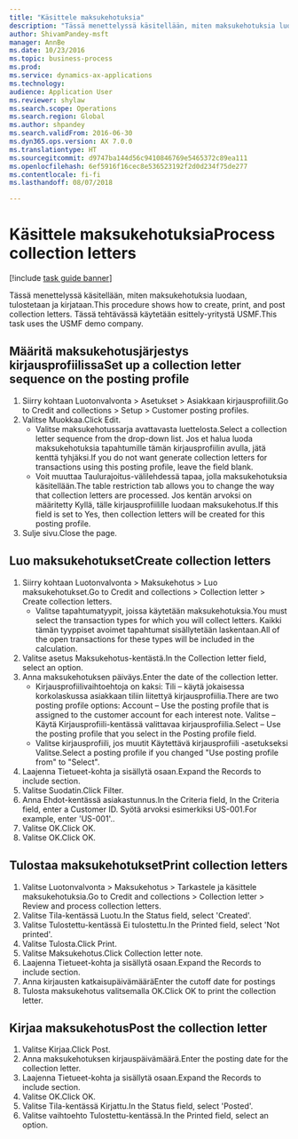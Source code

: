 ```yaml
--- 
title: "Käsittele maksukehotuksia"
description: "Tässä menettelyssä käsitellään, miten maksukehotuksia luodaan, tulostetaan ja kirjataan."
author: ShivamPandey-msft
manager: AnnBe
ms.date: 10/23/2016
ms.topic: business-process
ms.prod: 
ms.service: dynamics-ax-applications
ms.technology: 
audience: Application User
ms.reviewer: shylaw
ms.search.scope: Operations
ms.search.region: Global
ms.author: shpandey
ms.search.validFrom: 2016-06-30
ms.dyn365.ops.version: AX 7.0.0
ms.translationtype: HT
ms.sourcegitcommit: d9747ba144d56c9410846769e5465372c89ea111
ms.openlocfilehash: 6ef5916f16cec8e536523192f2d0d234f75de277
ms.contentlocale: fi-fi
ms.lasthandoff: 08/07/2018

---
```

# <a name="process-collection-letters"></a><span data-ttu-id="d2912-103">Käsittele maksukehotuksia</span><span class="sxs-lookup"><span data-stu-id="d2912-103">Process collection letters</span></span>

[!include [task guide banner](../../includes/task-guide-banner.md)]

<span data-ttu-id="d2912-104">Tässä menettelyssä käsitellään, miten maksukehotuksia luodaan, tulostetaan ja kirjataan.</span><span class="sxs-lookup"><span data-stu-id="d2912-104">This procedure shows how to create, print, and post collection letters.</span></span> <span data-ttu-id="d2912-105">Tässä tehtävässä käytetään esittely-yritystä USMF.</span><span class="sxs-lookup"><span data-stu-id="d2912-105">This task uses the USMF demo company.</span></span>


## <a name="set-up-a-collection-letter-sequence-on-the-posting-profile"></a><span data-ttu-id="d2912-106">Määritä maksukehotusjärjestys kirjausprofiilissa</span><span class="sxs-lookup"><span data-stu-id="d2912-106">Set up a collection letter sequence on the posting profile</span></span>
1. <span data-ttu-id="d2912-107">Siirry kohtaan Luotonvalvonta > Asetukset > Asiakkaan kirjausprofiilit.</span><span class="sxs-lookup"><span data-stu-id="d2912-107">Go to Credit and collections > Setup > Customer posting profiles.</span></span>
2. <span data-ttu-id="d2912-108">Valitse Muokkaa.</span><span class="sxs-lookup"><span data-stu-id="d2912-108">Click Edit.</span></span>
    * <span data-ttu-id="d2912-109">Valitse maksukehotussarja avattavasta luettelosta.</span><span class="sxs-lookup"><span data-stu-id="d2912-109">Select a collection letter sequence from the drop-down list.</span></span> <span data-ttu-id="d2912-110">Jos et halua luoda maksukehotuksia tapahtumille tämän kirjausprofiilin avulla, jätä kenttä tyhjäksi.</span><span class="sxs-lookup"><span data-stu-id="d2912-110">If you do not want generate collection letters for transactions using this posting profile, leave the field blank.</span></span>  
    * <span data-ttu-id="d2912-111">Voit muuttaa Taulurajoitus-välilehdessä tapaa, jolla maksukehotuksia käsitellään.</span><span class="sxs-lookup"><span data-stu-id="d2912-111">The table restriction tab allows you to change the way that collection letters are processed.</span></span> <span data-ttu-id="d2912-112">Jos kentän arvoksi on määritetty Kyllä, tälle kirjausprofiilille luodaan maksukehotus.</span><span class="sxs-lookup"><span data-stu-id="d2912-112">If this field is set to Yes, then collection letters will be created for this posting profile.</span></span>  
3. <span data-ttu-id="d2912-113">Sulje sivu.</span><span class="sxs-lookup"><span data-stu-id="d2912-113">Close the page.</span></span>

## <a name="create-collection-letters"></a><span data-ttu-id="d2912-114">Luo maksukehotukset</span><span class="sxs-lookup"><span data-stu-id="d2912-114">Create collection letters</span></span>
1. <span data-ttu-id="d2912-115">Siirry kohtaan Luotonvalvonta > Maksukehotus > Luo maksukehotukset.</span><span class="sxs-lookup"><span data-stu-id="d2912-115">Go to Credit and collections > Collection letter > Create collection letters.</span></span>
    * <span data-ttu-id="d2912-116">Valitse tapahtumatyypit, joissa käytetään maksukehotuksia.</span><span class="sxs-lookup"><span data-stu-id="d2912-116">You must select the transaction types for which you will collect letters.</span></span> <span data-ttu-id="d2912-117">Kaikki tämän tyyppiset avoimet tapahtumat sisällytetään laskentaan.</span><span class="sxs-lookup"><span data-stu-id="d2912-117">All of the open transactions for these types will be included in the calculation.</span></span>  
2. <span data-ttu-id="d2912-118">Valitse asetus Maksukehotus-kentästä.</span><span class="sxs-lookup"><span data-stu-id="d2912-118">In the Collection letter field, select an option.</span></span>
3. <span data-ttu-id="d2912-119">Anna maksukehotuksen päiväys.</span><span class="sxs-lookup"><span data-stu-id="d2912-119">Enter the date of the collection letter.</span></span>
    * <span data-ttu-id="d2912-120">Kirjausprofiilivaihtoehtoja on kaksi: Tili – käytä jokaisessa korkolaskussa asiakkaan tiliin liitettyä kirjausprofiilia.</span><span class="sxs-lookup"><span data-stu-id="d2912-120">There are two posting profile options:   Account – Use the posting profile that is assigned to the customer account for each interest note.</span></span>   <span data-ttu-id="d2912-121">Valitse – Käytä Kirjausprofiili-kentässä valittavaa kirjausprofiilia.</span><span class="sxs-lookup"><span data-stu-id="d2912-121">Select – Use the posting profile that you select in the Posting profile field.</span></span>  
    * <span data-ttu-id="d2912-122">Valitse kirjausprofiili, jos muutit Käytettävä kirjausprofiili -asetukseksi Valitse.</span><span class="sxs-lookup"><span data-stu-id="d2912-122">Select a posting profile if you changed "Use posting profile from" to "Select".</span></span>  
4. <span data-ttu-id="d2912-123">Laajenna Tietueet-kohta ja sisällytä osaan.</span><span class="sxs-lookup"><span data-stu-id="d2912-123">Expand the Records to include section.</span></span>
5. <span data-ttu-id="d2912-124">Valitse Suodatin.</span><span class="sxs-lookup"><span data-stu-id="d2912-124">Click Filter.</span></span>
6. <span data-ttu-id="d2912-125">Anna Ehdot-kentässä asiakastunnus.</span><span class="sxs-lookup"><span data-stu-id="d2912-125">In the Criteria field, In the Criteria field, enter a Customer ID.</span></span> <span data-ttu-id="d2912-126">Syötä arvoksi esimerkiksi US-001.</span><span class="sxs-lookup"><span data-stu-id="d2912-126">For example, enter 'US-001'..</span></span>
7. <span data-ttu-id="d2912-127">Valitse OK.</span><span class="sxs-lookup"><span data-stu-id="d2912-127">Click OK.</span></span>
8. <span data-ttu-id="d2912-128">Valitse OK.</span><span class="sxs-lookup"><span data-stu-id="d2912-128">Click OK.</span></span>

## <a name="print-collection-letters"></a><span data-ttu-id="d2912-129">Tulostaa maksukehotukset</span><span class="sxs-lookup"><span data-stu-id="d2912-129">Print collection letters</span></span>
1. <span data-ttu-id="d2912-130">Valitse Luotonvalvonta > Maksukehotus > Tarkastele ja käsittele maksukehotuksia.</span><span class="sxs-lookup"><span data-stu-id="d2912-130">Go to Credit and collections > Collection letter > Review and process collection letters.</span></span>
2. <span data-ttu-id="d2912-131">Valitse Tila-kentässä Luotu.</span><span class="sxs-lookup"><span data-stu-id="d2912-131">In the Status field, select 'Created'.</span></span>
3. <span data-ttu-id="d2912-132">Valitse Tulostettu-kentässä Ei tulostettu.</span><span class="sxs-lookup"><span data-stu-id="d2912-132">In the Printed field, select 'Not printed'.</span></span>
4. <span data-ttu-id="d2912-133">Valitse Tulosta.</span><span class="sxs-lookup"><span data-stu-id="d2912-133">Click Print.</span></span>
5. <span data-ttu-id="d2912-134">Valitse Maksukehotus.</span><span class="sxs-lookup"><span data-stu-id="d2912-134">Click Collection letter note.</span></span>
6. <span data-ttu-id="d2912-135">Laajenna Tietueet-kohta ja sisällytä osaan.</span><span class="sxs-lookup"><span data-stu-id="d2912-135">Expand the Records to include section.</span></span>
7. <span data-ttu-id="d2912-136">Anna kirjausten katkaisupäivämäärä</span><span class="sxs-lookup"><span data-stu-id="d2912-136">Enter the cutoff date for postings</span></span>
8. <span data-ttu-id="d2912-137">Tulosta maksukehotus valitsemalla OK.</span><span class="sxs-lookup"><span data-stu-id="d2912-137">Click OK to print the collection letter.</span></span>

## <a name="post-the-collection-letter"></a><span data-ttu-id="d2912-138">Kirjaa maksukehotus</span><span class="sxs-lookup"><span data-stu-id="d2912-138">Post the collection letter</span></span>
1. <span data-ttu-id="d2912-139">Valitse Kirjaa.</span><span class="sxs-lookup"><span data-stu-id="d2912-139">Click Post.</span></span>
2. <span data-ttu-id="d2912-140">Anna maksukehotuksen kirjauspäivämäärä.</span><span class="sxs-lookup"><span data-stu-id="d2912-140">Enter the posting date for the collection letter.</span></span>
3. <span data-ttu-id="d2912-141">Laajenna Tietueet-kohta ja sisällytä osaan.</span><span class="sxs-lookup"><span data-stu-id="d2912-141">Expand the Records to include section.</span></span>
4. <span data-ttu-id="d2912-142">Valitse OK.</span><span class="sxs-lookup"><span data-stu-id="d2912-142">Click OK.</span></span>
5. <span data-ttu-id="d2912-143">Valitse Tila-kentässä Kirjattu.</span><span class="sxs-lookup"><span data-stu-id="d2912-143">In the Status field, select 'Posted'.</span></span>
6. <span data-ttu-id="d2912-144">Valitse vaihtoehto Tulostettu-kentässä.</span><span class="sxs-lookup"><span data-stu-id="d2912-144">In the Printed field, select an option.</span></span>



